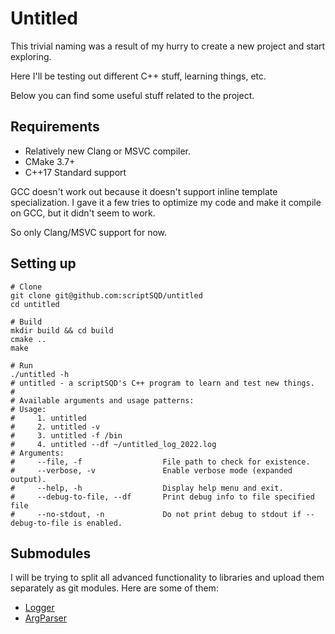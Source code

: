 # Untitled

This trivial naming was a result of my hurry to create a new project and start exploring.

Here I'll be testing out different C++ stuff, learning things, etc.

Below you can find some useful stuff related to the project.

## Requirements

- Relatively new Clang or MSVC compiler.
- CMake 3.7+
- C++17 Standard support

GCC doesn't work out because it doesn't support inline template specialization. 
I gave it a few tries to optimize my code and make it compile on GCC, but it didn't seem to work.

So only Clang/MSVC support for now.

## Setting up

```shell
# Clone
git clone git@github.com:scriptSQD/untitled
cd untitled

# Build
mkdir build && cd build
cmake ..
make

# Run
./untitled -h
# untitled - a scriptSQD's C++ program to learn and test new things.
# 
# Available arguments and usage patterns:
# Usage:
#     1. untitled
#     2. untitled -v
#     3. untitled -f /bin
#     4. untitled --df ~/untitled_log_2022.log
# Arguments:
#     --file, -f                  File path to check for existence.
#     --verbose, -v               Enable verbose mode (expanded output).
#     --help, -h                  Display help menu and exit.
#     --debug-to-file, --df       Print debug info to file specified file
#     --no-stdout, -n             Do not print debug to stdout if --debug-to-file is enabled.
```

## Submodules

I will be trying to split all advanced functionality to libraries and upload them separately as git modules.
Here are some of them:
- [Logger](https://github.com/scriptSQD/untitled-logger)
- [ArgParser](https://github.com/scriptSQD/untitled-argparser)